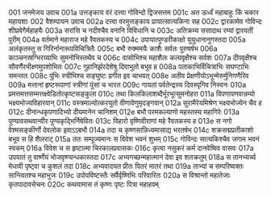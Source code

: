 001	जनमेजय उवाच
001a	उत्तङ्काय वरं दत्त्वा गोविन्दो द्विजसत्तम
001c	अत ऊर्ध्वं महाबाहुः किं चकार महायशाः
002	वैशम्पायन उवाच
002a	दत्त्वा वरमुत्तङ्काय प्रायात्सात्यकिना सह
002c	द्वारकामेव गोविन्दः शीघ्रवेगैर्महाहयैः
003a	सरांसि च नदीश्चैव वनानि विविधानि च
003c	अतिक्रम्य ससादाथ रम्यां द्वारवतीं पुरीम्
004a	वर्तमाने महाराज महे रैवतकस्य च
004c	उपायात्पुण्डरीकाक्षो युयुधानानुगस्तदा
005a	अलंकृतस्तु स गिरिर्नानारूपविचित्रितैः
005c	बभौ रुक्ममयैः काशैः सर्वतः पुरुषर्षभ
006a	काञ्चनस्रग्भिरग्र्याभिः सुमनोभिस्तथैव च
006c	वासोभिश्च महाशैलः कल्पवृक्षैश्च सर्वशः
007a	दीपवृक्षैश्च सौवर्णैरभीक्ष्णमुपशोभितः
007c	गुहानिर्झरदेशेषु दिवाभूतो बभूव ह
008a	पताकाभिर्विचित्राभिः सघण्टाभिः समन्ततः
008c	पुंभिः स्त्रीभिश्च सङ्घुष्टः प्रगीत इव चाभवत्
008e	अतीव प्रेक्षणीयोऽभून्मेरुर्मुनिगणैरिव
009a	मत्तानां हृष्टरूपाणां स्त्रीणां पुंसां च भारत
009c	गायतां पर्वतेन्द्रस्य दिवस्पृगिव निस्वनः
010a	प्रमत्तमत्तसम्मत्तक्ष्वेडितोत्कृष्टसङ्कुला
010c	तथा किलकिलाशब्दैर्भूरभूत्सुमनोहरा
011a	विपणापणवान्रम्यो भक्ष्यभोज्यविहारवान्
011c	वस्त्रमाल्योत्करयुतो वीणावेणुमृदङ्गवान्
012a	सुरामैरेयमिश्रेण भक्ष्यभोज्येन चैव ह
012c	दीनान्धकृपणादिभ्यो दीयमानेन चानिशम्
012e	बभौ परमकल्याणो महस्तस्य महागिरेः
013a	पुण्यावसथवान्वीर पुण्यकृद्भिर्निषेवितः
013c	विहारो वृष्णिवीराणां महे रैवतकस्य ह
013e	स नगो वेश्मसङ्कीर्णो देवलोक इवाऽऽबभौ
014a	तदा च कृष्णसान्निध्यमासाद्य भरतर्षभ
014c	शक्रसद्मप्रतीकाशो बभूव स हि शैलराट्
015a	ततः सम्पूज्यमानः स विवेश भवनं शुभम्
015c	गोविन्दः सात्यकिश्चैव जगाम भवनं स्वकम्
016a	विवेश च स हृष्टात्मा चिरकालप्रवासकः
016c	कृत्वा नसुकरं कर्म दानवेष्विव वासवः
017a	उपयातं तु वार्ष्णेयं भोजवृष्ण्यन्धकास्तदा
017c	अभ्यगच्छन्महात्मानं देवा इव शतक्रतुम्
018a	स तानभ्यर्च्य मेधावी पृष्ट्वा च कुशलं तदा
018c	अभ्यवादयत प्रीतः पितरं मातरं तथा
019a	ताभ्यां च सम्परिष्वक्तः सान्त्वितश्च महाभुजः
019c	उपोपविष्टस्तैः सर्वैर्वृष्णिभिः परिवारितः
020a	स विश्रान्तो महातेजाः कृतपादावसेचनः
020c	कथयामास तं कृष्णः पृष्टः पित्रा महाहवम्

